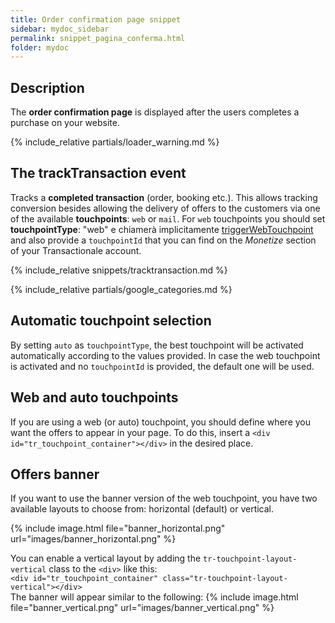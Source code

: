 ```yaml
---
title: Order confirmation page snippet
sidebar: mydoc_sidebar
permalink: snippet_pagina_conferma.html
folder: mydoc
---
```


## Description
The **order confirmation page** is displayed after the users completes a purchase on your website. 

{% include_relative partials/loader_warning.md %}

## The trackTransaction event
Tracks a **completed transaction** (order, booking etc.). This allows tracking conversion besides allowing the delivery of offers to the customers via one of the available **touchpoints**: `web` or `mail`.
For `web` touchpoints you should set **touchpointType**: "web" e chiamerà implicitamente [triggerWebTouchpoint](#triggerWebTouchpoint) and also provide a `touchpointId` that you can find on the *Monetize* section of your Transactionale account.

{% include_relative snippets/tracktransaction.md %}

{% include_relative partials/google_categories.md %}


## Automatic touchpoint selection
By setting `auto` as `touchpointType`, the best touchpoint will be activated automatically according to the values provided. In case the web touchpoint is activated and no `touchpointId` is provided, the default one will be used.

## Web and auto touchpoints
If you are using a web (or auto) touchpoint, you should define where you want the offers to appear in your page.
To do this, insert a `<div id="tr_touchpoint_container"></div>` in the desired place.

## Offers banner
If you want to use the banner version of the web touchpoint, you have two available layouts to choose from: horizontal (default) or vertical.

{% include image.html file="banner_horizontal.png" url="images/banner_horizontal.png" %}

You can enable a vertical layout by adding the `tr-touchpoint-layout-vertical` class to the `<div>` like this:<br>
 `<div id="tr_touchpoint_container" class="tr-touchpoint-layout-vertical"></div>` <br>
The banner will appear similar to the following:
{% include image.html file="banner_vertical.png" url="images/banner_vertical.png" %}